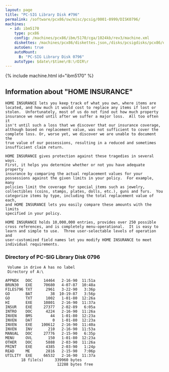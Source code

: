 ```yaml
---
layout: page
title: "PC-SIG Library Disk #796"
permalink: /software/pcx86/sw/misc/pcsig/0001-0999/DISK0796/
machines:
  - id: ibm5170
    type: pcx86
    config: /machines/pcx86/ibm/5170/cga/1024kb/rev3/machine.xml
    diskettes: /machines/pcx86/diskettes.json,/disks/pcsigdisks/pcx86/diskettes.json
    autoGen: true
    autoMount:
      B: "PC-SIG Library Disk 0796"
    autoType: $date\r$time\rB:\rDIR\r
---
```


{% include machine.html id="ibm5170" %}

## Information about "HOME INSURANCE"

    HOME INSURANCE lets you keep track of what you own, where items are
    located, and how much it would cost to replace any items if lost or
    stolen.  Unfortunately, most of us do not find out how much property
    insurance we need until after we suffer a major loss.  All too often it
    isn't until such a loss that we discover that our insurance coverage,
    although based on replacement value, was not sufficient to cover the
    complete loss. Or, worse yet, we discover we are unable to document the
    true value of our possessions, resulting in a reduced and sometimes
    insufficient claim return.
    
    HOME INSURANCE gives protection against these tragedies in several ways.
    First, it helps you determine whether or not you have adequate property
    insurance by comparing the actual replacement values for your
    possessions against the given limits in your policy.  For example, many
    policies limit the coverage for special items such as jewelry,
    collectibles (coins, stamps, plates, dolls, etc.), guns and furs.  You
    categorize items by type, including the total replacement value of each,
    and HOME INSURANCE lets you easily compare these amounts with the limits
    specified in your policy.
    
    HOME INSURANCE holds 10,000,000 entries, provides over 250 possible
    cross references, and is completely menu-operational.  It is easy to
    learn and simple to use.  Three user-selectable levels of operation and
    user-customized field names let you modify HOME INSURANCE to meet
    individual requirements.

### Directory of PC-SIG Library Disk 0796

     Volume in drive A has no label
     Directory of A:\

    APPNDX   DOC     14464   2-16-90  11:51a
    BRUN30   EXE     70680   4-07-87  10:48a
    FILES796 TXT      2961   3-22-90   3:36p
    GO       BAT        38  10-19-87   3:56p
    GO       TXT      1002   1-01-80  12:26a
    HI       EXE     10801   2-16-90  11:37a
    INSUR    EXE     27377   2-02-89   6:05a
    INTRO    DOC      4224   2-16-90  11:26a
    INVEN    BMS        44   1-01-80  12:23a
    INVEN    DAT         0   1-01-80  12:23a
    INVEN    EXE    100612   2-16-90  11:40a
    INVEN    INV       210   2-16-90  11:53a
    MANUAL   DOC     27776   2-15-90   6:35p
    MENU     OVL       150   1-01-80  12:23a
    OTHER    DOC      5888   2-03-90  11:26a
    PRINT    EXE      4385   2-03-90   1:24p
    READ     ME       2816   2-15-90   7:06p
    UTILITY  EXE     66532   2-16-90  11:37a
           18 file(s)     339960 bytes
                           12288 bytes free
